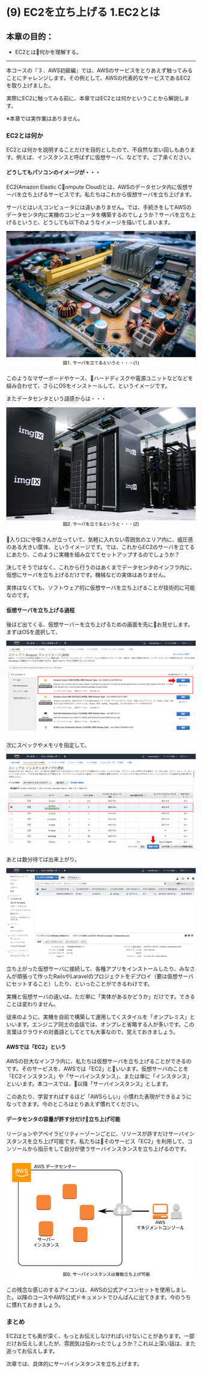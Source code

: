 # (9) EC2を立ち上げる 1.EC2とは

## 本章の目的：

- EC2とは何かを理解する。

***

本コースの『３．AWS初級編』では、AWSのサービスをとりあえず触ってみることにチャレンジします。その例として、AWSの代表的なサービスであるEC2を取り上げました。

実際にEC2に触ってみる前に、本章ではEC2とは何かということから解説します。 

※本章では実作業はありません。

### EC2とは何か

EC2とは何かを説明することだけを目的としたので、不自然な言い回しもあります。例えば、インスタンスと呼ばずに仮想サーバ、などです。ご了承ください。

#### どうしてもパソコンのイメージが・・・

EC2(Amazon Elastic Compute Cloud)とは、AWSのデータセンタ内に仮想サーバを立ち上げるサービスです。私たちはこれから仮想サーバを立ち上げます。

サーバとはいえコンピュータには違いありません。では、手続きをしてAWSのデータセンタ内に実機のコンピュータを構築するのでしょうか？サーバを立ち上げるというと、どうしても以下のようなイメージを描いてしまいます。

![図1. サーバを立てるというと・・・(1)](Fig1.png)

このようなマザーボードやケース、ハードディスクや電源ユニットなどなどを組み合わせて、さらにOSをインストールして、というイメージです。

またデータセンタという語感からは・・・

![図2. サーバを立てるというと・・・(2)](Fig2.png)

入り口に守衛さんが立っていて、気軽に入れない雰囲気のエリア内に、威圧感のある大きい筐体、というイメージです。では、これからEC2のサーバを立てるにあたり、このように実機を組み立ててセットアップするのでしょうか？

決してそうではなく、これから行うのはあくまでデータセンタのインフラ内に、仮想にサーバを立ち上げるだけです。機械などの実体はありません。

実体はなくても、ソフトウェア的に仮想サーバを立ち上げることが技術的に可能なのです。

#### 仮想サーバを立ち上げる過程

後ほど出てくる、仮想サーバーを立ち上げるための画面を先にお見せします。まずはOSを選択して、

![図3. 仮想サーバを立てる(1)](Fig3.png)

次にスペックやメモリを指定して、

![図4. 仮想サーバを立てる(2)](Fig4.png)

あとは数分待てば出来上がり。

![図5. 仮想サーバを立てる(3)](Fig5.png)

立ち上がった仮想サーバに接続して、各種アプリをインストールしたり、みなさんが頑張って作ったRailsやLaravelのプロジェクトをデプロイ（要は仮想サーバにセットすること）したり、といったことができるわけです。

実機と仮想サーバの違いは、ただ単に「実体があるかどうか」だけです。できることは変わりません。

従来のように、実機を自前で構築して運用してくスタイルを「オンプレミス」といいます。エンジニア同士の会話では、オンプレと省略する人が多いです。この言葉はクラウドの対義語としてとても大事なので、覚えておきましょう。

#### AWSでは「EC2」という

AWSの巨大なインフラ内に、私たちは仮想サーバを立ち上げることができるのです。そのサービスを、AWSでは「EC2」といいます。仮想サーバのことを「EC2インスタンス」や「サーバインスタンス」、または単に「インスタンス」といいます。本コースでは、以降「サーバインスタンス」とします。

このあたり、学習すればするほど「AWSらしい」小慣れた表現ができるようになってきます。今のところはとりあえず慣れてください。

#### データセンタの容量が許す分だけ立ち上げ可能

リージョンやアベイラビリティーゾーンごとに、リソースが許すだけサーバインスタンスを立ち上げ可能です。私たちはそのサービス「EC2」を利用して、コンソールから指示をして自分が使うサーバインスタンスを立ち上げるのです。

![図6. サーバインスタンスは複数立ち上げ可能](Fig6.png)

この残念な感じのするアイコンは、AWSの公式アイコンセットを使用しました。以降のコースやAWS公式ドキュメントでひんぱんに出てきます。今のうちに慣れておきましょう。

### まとめ

EC2はとても奥が深く、もっとお伝えしなければいけないことがあります。一部だけお伝えしましたが、雰囲気は伝わったでしょうか？これ以上深い話は、また追ってお伝えします。

次章では、具体的にサーバインスタンスを立ち上げます。


